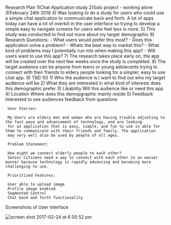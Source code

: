 Research Plan
  1)Chat Application study
  2)Solo project - working alone
  3)February 24th 2016
  4) Was looking to do a study for users who could use a simple chat application to communicate back and forth. A lot of apps 
    today can have a lot of overkill in the user interface so trying to develop a simple easy to navigate screens for users who feel
    less is more.
  5) This study was conducted to find out more about my target demographic
  6) Research Questions:
      - What users would prefer this most?
      - Does this application solve a problem?
      - Whats the best way to market this?
      - What kind of problems may I potentially run into when making this app?
      - Will users want to use this app?
  7) The research takes place early on, the app will be created over the next few weeks once the study is completed.
  8) The target audience can be anyone from teens or young adolecents trying to connect with their friends to eldery people
      looking for a simpler, easy to use chat app.
  9) TBD
  10)  1) Who the audience is
            I want to find out who my target audience will be
       2) What they are interested in
            what kind of interests does this demographic prefer
       3) Likability
            Will this audience like or need this app
       4) Location
            Where does this demopgraphic mainly reside
       5) Feedback
            Interested to see audiences feedback from questions
            
     User Stories:
     
     My Users are eldery men and woman who are having trouble adjusting to the fast pace and advancement of technology, and are looking
     for an application that is easy, simple, and fun to use in able for them to communicate with their friends and family. The application
     may very well also be used by people of all ages. 
     
     Problem Statement:
     
     How might we connect elderly people to each other?
     Senior Citizens need a way to connect with each other in an easier manner because technology is rapidly advancing and becoming more challenging to use.
     
     Prioritized Features:
     
     User able to upload image 
     Profile image enabled
     Segmented Control
     Chat back and forth functionality
     
     
     
     
Screenshots of User Interface


![screen shot 2017-02-24 at 6 00 52 pm](https://cloud.githubusercontent.com/assets/20802462/23324399/885d5e86-fabb-11e6-9fc8-2d07b8bc1090.png)

